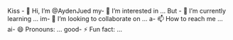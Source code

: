 Kiss - 👋 Hi, I’m @AydenJued
my- 👀 I’m interested in ...
But - 🌱 I’m currently learning ...
im- 💞️ I’m looking to collaborate on ...
a- 📫 How to reach me ...
ai- 😄 Pronouns: ...
good- ⚡ Fun fact: ...

<!---
AydenJued/AydenJued is a ✨ special ✨ repository because its `README.md` (this file) appears on your GitHub profile.
You can click the Preview link to take a look at your changes.
--->

